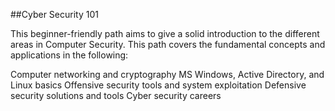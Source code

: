 ##Cyber Security 101

This beginner-friendly path aims to give a solid introduction to the different areas in Computer Security. This path covers the fundamental concepts and applications in the following:

Computer networking and cryptography
MS Windows, Active Directory, and Linux basics
Offensive security tools and system exploitation
Defensive security solutions and tools
Cyber security careers
